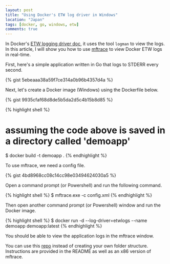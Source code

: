 ```yaml
---
layout: post
title: "Using Docker's ETW log driver in Windows"
location: "Japan"
tags: [docker, go, windows, etw]
comments: true
---
```


In Docker's [ETW logging driver doc](https://docs.docker.com/engine/admin/logging/etwlogs/), it uses the tool `logman` to view the logs. In this article, I will show you how to use [mftrace](https://msdn.microsoft.com/en-us/library/windows/desktop/ff685116(v=vs.85).aspx) to view Docker ETW logs in real-time.

First, here's a simple application written in Go that logs to STDERR every second.

{% gist 5ebeaaa38a59f7ce314a0b96b4357d4a %}

Next, let's create a Docker image (Windows) using the Dockerfile below.

{% gist 9935cfaf68d8de5b5da2d5c4b15b8d85 %}

{% highlight shell %}
# assuming the code above is saved in a directory called 'demoapp'
$ docker build -t demoapp .
{% endhighlight %}

To use mftrace, we need a config file.

{% gist 4bd8968cc08c14cc98e03494624030a5 %}

Open a command prompt (or Powershell) and run the following command.

{% highlight shell %}
$ mftrace.exe -c config.xml
{% endhighlight %}

Then open another command prompt (or Powershell) window and run the Docker image.

{% highlight shell %}
$ docker run -d --log-driver=etwlogs --name demoapp demoapp:latest
{% endhighlight %}

You should be able to view the application logs in the mftrace window.

You can use this [repo](https://github.com/flowerinthenight/20170914-tokyo-mastercloud-presentation) instead of creating your own folder structure. Instructions are provided in the README as well as an x86 version of mftrace.
